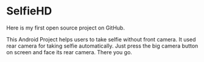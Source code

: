 SelfieHD
========

Here is my first open source project on GitHub.

This Android Project helps users to take selfie without front camera.
It used rear camera for taking selfie automatically.
Just press the big camera button on screen and face its rear camera. There you go.
